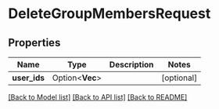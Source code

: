 # DeleteGroupMembersRequest

## Properties

Name | Type | Description | Notes
------------ | ------------- | ------------- | -------------
**user_ids** | Option<**Vec<String>**> |  | [optional]

[[Back to Model list]](../README.md#documentation-for-models) [[Back to API list]](../README.md#documentation-for-api-endpoints) [[Back to README]](../README.md)


